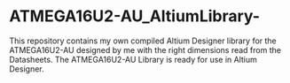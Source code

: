 # ATMEGA16U2-AU_AltiumLibrary-
This repository contains my own compiled Altium Designer library for the ATMEGA16U2-AU designed by me with the right dimensions read from the Datasheets. The ATMEGA16U2-AU Library is ready for use in Altium Designer. 

